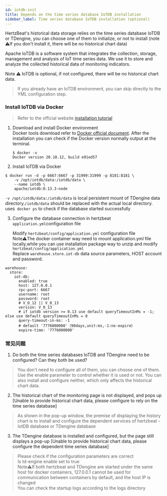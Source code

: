 ```yaml
---
id: iotdb-init  
title: Depends on the time series database IoTDB installation
sidebar_label: Time series database IoTDB installation (optional) 
---
```


HertzBeat's historical data storage relies on the time series database IoTDB or TDengine, you can choose one of them to initialize, or not to install (note ⚠️If you don't install it, there will be no historical chart data)

Apache IoTDB is a software system that integrates the collection, storage, management and analysis of IoT time series data. We use it to store and analyze the collected historical data of monitoring indicators.

Note ⚠️ IoTDB is optional, if not configured, there will be no historical chart data.

> If you already have an IoTDB environment, you can skip directly to the YML configuration step.  


### Install IoTDB via Docker
> Refer to the official website [installation tutorial](https://iotdb.apache.org/UserGuide/V0.13.x/QuickStart/WayToGetIoTDB.html)
1. Download and install Docker environment   
   Docker tools download refer to [Docker official document](https://docs.docker.com/get-docker/).
   After the installation you can check if the Docker version normally output at the terminal.
   ```
   $ docker -v
   Docker version 20.10.12, build e91ed57
   ```
2. Install IoTDB via Docker  

```shell
$ docker run -d -p 6667:6667 -p 31999:31999 -p 8181:8181 \
    -v /opt/iotdb/data:/iotdb/data \ 
    --name iotdb \
    apache/iotdb:0.13.3-node
```

   `-v /opt/iotdb/data:/iotdb/data` is local persistent mount of TDengine data directory.`/iotdb/data` should be replaced with the actual local directory.
   use```$ docker ps``` to check if the database started successfully

3. Configure the database connection in hertzbeat `application.yml`configuration file 

   Modify `hertzbeat/config/application.yml` configuration file   
   Note⚠️The docker container way need to mount application.yml file locally,while you can use installation package way to unzip and modify `hertzbeat/config/application.yml`     
   Replace `warehouse.store.iot-db` data source parameters, HOST account and password.

```
warehouse:
  store:
    iot-db:
      enabled: true
      host: 127.0.0.1
      rpc-port: 6667
      username: root
      password: root
      # V_O_12 || V_0_13
      version: V_0_13
      # if iotdb version >= 0.13 use default queryTimeoutInMs = -1; else use default queryTimeoutInMs = 0
      query-timeout-in-ms: -1
      # default '7776000000'（90days,unit:ms,-1:no-expire）
      expire-time: '7776000000'
```

### 常见问题   

1. Do both the time series databases IoTDB and TDengine need to be configured? Can they both be used?
> You don't need to configure all of them, you can choose one of them. Use the enable parameter to control whether it is used or not. You can also install and configure neither, which only affects the historical chart data.

2. The historical chart of the monitoring page is not displayed, and pops up [Unable to provide historical chart data, please configure to rely on the time series database]
> As shown in the pop-up window, the premise of displaying the history chart is to install and configure the dependent services of hertzbeat - IotDB database or TDengine database

3. The TDengine database is installed and configured, but the page still displays a pop-up [Unable to provide historical chart data, please configure the dependent time series database]
> Please check if the configuration parameters are correct  
> Is td-engine enable set to true  
> Note⚠️If both hertzbeat and TDengine are started under the same host for docker containers, 127.0.0.1 cannot be used for communication between containers by default, and the host IP is changed  
> You can check the startup logs according to the logs directory  
